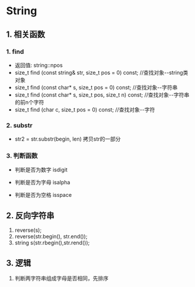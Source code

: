 # String

## 1. 相关函数

### 1. find

* 返回值: string::npos
* size_t find (const string& str, size_t pos = 0) const;  //查找对象--string类对象
* size_t find (const char* s, size_t pos = 0) const; //查找对象--字符串
* size_t find (const char* s, size_t pos, size_t n) const;  //查找对象--字符串的前n个字符
* size_t find (char c, size_t pos = 0) const;  //查找对象--字符

### 2. substr

* str2 = str.substr(begin, len) 拷贝str的一部分

### 3. 判断函数

* 判断是否为数字 isdigit

* 判断是否为字母 isalpha

* 判断是否为空格 isspace

## 2. 反向字符串

1. reverse(s);
2. reverse(str.begin(), str.end());
3. string s(str.rbegin(),str.rend());



## 3. 逻辑

1. 判断两字符串组成字母是否相同，先排序

